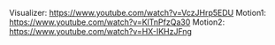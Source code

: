 Visualizer: https://www.youtube.com/watch?v=VczJHrp5EDU
Motion1: https://www.youtube.com/watch?v=KlTnPfzQa30
Motion2: https://www.youtube.com/watch?v=HX-IKHzJFng